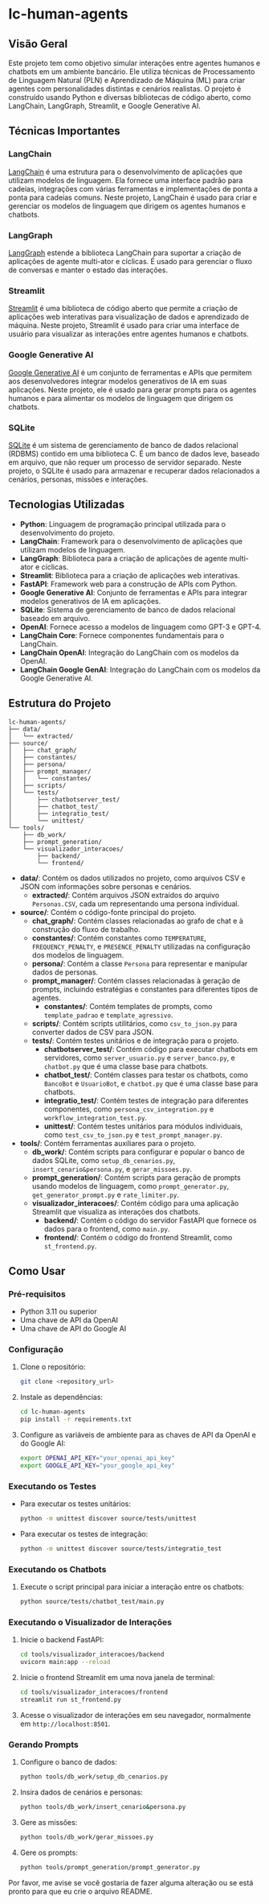 # lc-human-agents

## Visão Geral

Este projeto tem como objetivo simular interações entre agentes humanos e chatbots em um ambiente bancário. Ele utiliza técnicas de Processamento de Linguagem Natural (PLN) e Aprendizado de Máquina (ML) para criar agentes com personalidades distintas e cenários realistas. O projeto é construído usando Python e diversas bibliotecas de código aberto, como LangChain, LangGraph, Streamlit, e Google Generative AI.

## Técnicas Importantes

### LangChain

[LangChain](https://python.langchain.com/docs/get_started/introduction) é uma estrutura para o desenvolvimento de aplicações que utilizam modelos de linguagem. Ela fornece uma interface padrão para cadeias, integrações com várias ferramentas e implementações de ponta a ponta para cadeias comuns. Neste projeto, LangChain é usado para criar e gerenciar os modelos de linguagem que dirigem os agentes humanos e chatbots.

### LangGraph

[LangGraph](https://python.langchain.com/docs/langgraph) estende a biblioteca LangChain para suportar a criação de aplicações de agente multi-ator e cíclicas. É usado para gerenciar o fluxo de conversas e manter o estado das interações.

### Streamlit

[Streamlit](https://streamlit.io/) é uma biblioteca de código aberto que permite a criação de aplicações web interativas para visualização de dados e aprendizado de máquina. Neste projeto, Streamlit é usado para criar uma interface de usuário para visualizar as interações entre agentes humanos e chatbots.

### Google Generative AI

[Google Generative AI](https://ai.google.dev/docs) é um conjunto de ferramentas e APIs que permitem aos desenvolvedores integrar modelos generativos de IA em suas aplicações. Neste projeto, ele é usado para gerar prompts para os agentes humanos e para alimentar os modelos de linguagem que dirigem os chatbots.

### SQLite

[SQLite](https://www.sqlite.org/docs.html) é um sistema de gerenciamento de banco de dados relacional (RDBMS) contido em uma biblioteca C. É um banco de dados leve, baseado em arquivo, que não requer um processo de servidor separado. Neste projeto, o SQLite é usado para armazenar e recuperar dados relacionados a cenários, personas, missões e interações.

## Tecnologias Utilizadas

*   **Python**: Linguagem de programação principal utilizada para o desenvolvimento do projeto.
*   **LangChain**: Framework para o desenvolvimento de aplicações que utilizam modelos de linguagem.
*   **LangGraph**: Biblioteca para a criação de aplicações de agente multi-ator e cíclicas.
*   **Streamlit**: Biblioteca para a criação de aplicações web interativas.
*   **FastAPI**: Framework web para a construção de APIs com Python.
*   **Google Generative AI**: Conjunto de ferramentas e APIs para integrar modelos generativos de IA em aplicações.
*   **SQLite**: Sistema de gerenciamento de banco de dados relacional baseado em arquivo.
*   **OpenAI**: Fornece acesso a modelos de linguagem como GPT-3 e GPT-4.
*   **LangChain Core**: Fornece componentes fundamentais para o LangChain.
*   **LangChain OpenAI**: Integração do LangChain com os modelos da OpenAI.
*   **LangChain Google GenAI**: Integração do LangChain com os modelos da Google Generative AI.

## Estrutura do Projeto

```
lc-human-agents/
├── data/
│   └── extracted/
├── source/
│   ├── chat_graph/
│   ├── constantes/
│   ├── persona/
│   ├── prompt_manager/
│   │   └── constantes/
│   ├── scripts/
│   └── tests/
│       ├── chatbotserver_test/
│       ├── chatbot_test/
│       ├── integratio_test/
│       └── unittest/
└── tools/
    ├── db_work/
    ├── prompt_generation/
    └── visualizador_interacoes/
        ├── backend/
        └── frontend/
```

*   **data/**: Contém os dados utilizados no projeto, como arquivos CSV e JSON com informações sobre personas e cenários.
    *   **extracted/**: Contém arquivos JSON extraídos do arquivo `Personas.CSV`, cada um representando uma persona individual.
*   **source/**: Contém o código-fonte principal do projeto.
    *   **chat\_graph/**: Contém classes relacionadas ao grafo de chat e à construção do fluxo de trabalho.
    *   **constantes/**: Contém constantes como `TEMPERATURE`, `FREQUENCY_PENALTY`, e `PRESENCE_PENALTY` utilizadas na configuração dos modelos de linguagem.
    *   **persona/**: Contém a classe `Persona` para representar e manipular dados de personas.
    *   **prompt\_manager/**: Contém classes relacionadas à geração de prompts, incluindo estratégias e constantes para diferentes tipos de agentes.
        *   **constantes/**: Contém templates de prompts, como `template_padrao` e `template_agressivo`.
    *   **scripts/**: Contém scripts utilitários, como `csv_to_json.py` para converter dados de CSV para JSON.
    *   **tests/**: Contém testes unitários e de integração para o projeto.
        *   **chatbotserver\_test/**: Contém código para executar chatbots em servidores, como `server_usuario.py` e `server_banco.py`, e `chatbot.py` que é uma classe base para chatbots.
        *   **chatbot\_test/**: Contém classes para testar os chatbots, como `BancoBot` e `UsuarioBot`, e `chatbot.py` que é uma classe base para chatbots.
        *   **integratio\_test/**: Contém testes de integração para diferentes componentes, como `persona_csv_integration.py` e `workflow_integration_test.py`.
        *   **unittest/**: Contém testes unitários para módulos individuais, como `test_csv_to_json.py` e `test_prompt_manager.py`.
*   **tools/**: Contém ferramentas auxiliares para o projeto.
    *   **db\_work/**: Contém scripts para configurar e popular o banco de dados SQLite, como `setup_db_cenarios.py`, `insert_cenario&persona.py`, e `gerar_missoes.py`.
    *   **prompt\_generation/**: Contém scripts para geração de prompts usando modelos de linguagem, como `prompt_generator.py`, `get_generator_prompt.py` e `rate_limiter.py`.
    *   **visualizador\_interacoes/**: Contém código para uma aplicação Streamlit que visualiza as interações dos chatbots.
        *   **backend/**: Contém o código do servidor FastAPI que fornece os dados para o frontend, como `main.py`.
        *   **frontend/**: Contém o código do frontend Streamlit, como `st_frontend.py`.

## Como Usar

### Pré-requisitos

*   Python 3.11 ou superior
*   Uma chave de API da OpenAI
*   Uma chave de API do Google AI

### Configuração

1. Clone o repositório:

    ```bash
    git clone <repository_url>
    ```
2. Instale as dependências:

    ```bash
    cd lc-human-agents
    pip install -r requirements.txt
    ```
3. Configure as variáveis de ambiente para as chaves de API da OpenAI e do Google AI:

    ```bash
    export OPENAI_API_KEY="your_openai_api_key"
    export GOOGLE_API_KEY="your_google_api_key"
    ```

### Executando os Testes

*   Para executar os testes unitários:

    ```bash
    python -m unittest discover source/tests/unittest
    ```
*   Para executar os testes de integração:

    ```bash
    python -m unittest discover source/tests/integratio_test
    ```

### Executando os Chatbots

1. Execute o script principal para iniciar a interação entre os chatbots:

    ```bash
    python source/tests/chatbot_test/main.py
    ```

### Executando o Visualizador de Interações

1. Inicie o backend FastAPI:

    ```bash
    cd tools/visualizador_interacoes/backend
    uvicorn main:app --reload
    ```
2. Inicie o frontend Streamlit em uma nova janela de terminal:

    ```bash
    cd tools/visualizador_interacoes/frontend
    streamlit run st_frontend.py
    ```
3. Acesse o visualizador de interações em seu navegador, normalmente em `http://localhost:8501`.

### Gerando Prompts

1. Configure o banco de dados:

    ```bash
    python tools/db_work/setup_db_cenarios.py
    ```
2. Insira dados de cenários e personas:

    ```bash
    python tools/db_work/insert_cenario&persona.py
    ```
3. Gere as missões:

    ```bash
    python tools/db_work/gerar_missoes.py
    ```
4. Gere os prompts:

    ```bash
    python tools/prompt_generation/prompt_generator.py
    ```

Por favor, me avise se você gostaria de fazer alguma alteração ou se está pronto para que eu crie o arquivo README.
